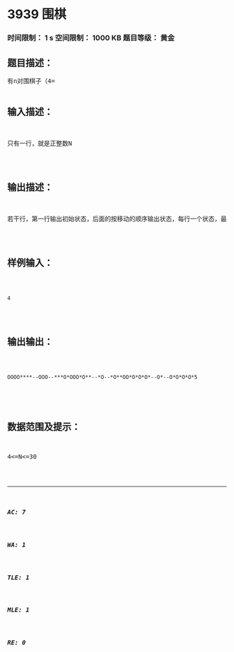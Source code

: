 # 3939 围棋   
### 时间限制： 1 s     空间限制： 1000 KB     题目等级： 黄金  
## 题目描述：  

<pre>
有n对围棋子（4=<N<=30）排成一行， 开始位置为白子全部在左边，黑子全部在白子的右边，如下图。其中Ｏ表示白子，＊表示黑子。ＯＯＯＯＯ＊＊＊＊＊按如下规则移动棋子：每次必须同时移动相邻的两个棋子，颜色不限，可以左移也可以右移。移动时，必须跳过若干个棋子。最后应成为黑白相间的一行棋子：Ｏ＊Ｏ＊Ｏ＊Ｏ＊Ｏ＊要求输出每次移动后的状态图和达到目标的总步数。 其中， “Ｏ”表示白子，用“＊”表示黑子， 用“＿”表示空格。  

</pre>
  
  
## 输入描述：  

<pre>
只有一行，就是正整数N
</pre>
  
  
## 输出描述：  

<pre>
若干行，第一行输出初始状态，后面的按移动的顺序输出状态，每行一个状态，最后一行输出移动的总步数
</pre>
  
  
## 样例输入：  

<pre><code>
4
</code></pre>
  
  
## 输出输出：  

<pre><code>
OOOO****--OOO--***O*OOO*O**--*O--*O**OO*O*O*O*--O*--O*O*O*O*5  

</code></pre>
  
  
## 数据范围及提示：  

<pre>
4<=N<=30
</pre>
  
  
***  

##### AC: 7  
##### WA: 1  
##### TLE: 1  
##### MLE: 1  
##### RE: 0  
